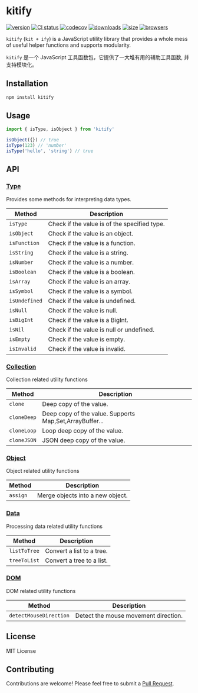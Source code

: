 # kitify

[![version][npm-image]][npm-url]
[![CI status][github-action-image]][github-action-url]
[![codecov][codecov-image]][codecov-url]
[![downloads][downloads-image]][npm-url]
[![size][bundlephobia-image]](https://bundlephobia.com/package/kitify)
[![browsers](https://img.shields.io/badge/Browser-IE11-brightgreen?style=flat-square)][github-url]

[github-url]: https://github.com/Marinerer/kitify
[npm-url]: https://www.npmjs.com/package/kitify
[npm-image]: https://img.shields.io/npm/v/kitify?style=flat-square
[github-action-image]: https://img.shields.io/github/actions/workflow/status/Marinerer/kitify/release.yml?style=flat-square
[github-action-url]: https://github.com/Marinerer/kitify/actions/workflows/release.yml
[codecov-image]: https://codecov.io/gh/Marinerer/kitify/graph/badge.svg?token=MILBKA1OO7
[codecov-url]: https://codecov.io/gh/Marinerer/kitify
[downloads-image]: https://img.shields.io/npm/dm/kitify?style=flat-square
[bundlephobia-image]: https://img.shields.io/bundlephobia/minzip/kitify?style=flat-square

`kitify` (`kit + ify`) is a JavaScript utility library that provides a whole mess of useful helper functions and supports modularity.

`kitify` 是一个 JavaScript 工具函数包，它提供了一大堆有用的辅助工具函数, 并支持模块化。

## Installation

```bash
npm install kitify
```

## Usage

```js
import { isType, isObject } from 'kitify'

isObject({}) // true
isType(123) // 'number'
isType('hello', 'string') // true
```

## API

### [Type](./docs/type.md)

Provides some methods for interpreting data types.

| Method        | Description                                  |
| ------------- | -------------------------------------------- |
| `isType`      | Check if the value is of the specified type. |
| `isObject`    | Check if the value is an object.             |
| `isFunction`  | Check if the value is a function.            |
| `isString`    | Check if the value is a string.              |
| `isNumber`    | Check if the value is a number.              |
| `isBoolean`   | Check if the value is a boolean.             |
| `isArray`     | Check if the value is an array.              |
| `isSymbol`    | Check if the value is a symbol.              |
| `isUndefined` | Check if the value is undefined.             |
| `isNull`      | Check if the value is null.                  |
| `isBigInt`    | Check if the value is a BigInt.              |
| `isNil`       | Check if the value is null or undefined.     |
| `isEmpty`     | Check if the value is empty.                 |
| `isInvalid`   | Check if the value is invalid.               |

### [Collection](./docs/collection.md)

Collection related utility functions

| Method      | Description                                             |
| ----------- | ------------------------------------------------------- |
| `clone`     | Deep copy of the value.                                 |
| `cloneDeep` | Deep copy of the value. Supports Map,Set,ArrayBuffer... |
| `cloneLoop` | Loop deep copy of the value.                            |
| `cloneJSON` | JSON deep copy of the value.                            |

### [Object](./docs/object.md)

Object related utility functions

| Method   | Description                      |
| -------- | -------------------------------- |
| `assign` | Merge objects into a new object. |

### [Data](./docs/data.md)

Processing data related utility functions

| Method       | Description               |
| ------------ | ------------------------- |
| `listToTree` | Convert a list to a tree. |
| `treeToList` | Convert a tree to a list. |

### [DOM](./docs/dom.md)

DOM related utility functions

| Method                 | Description                          |
| ---------------------- | ------------------------------------ |
| `detectMouseDirection` | Detect the mouse movement direction. |

## License

MIT License

## Contributing

Contributions are welcome! Please feel free to submit a [Pull Request](https://github.com/Marinerer/kitify/pulls).
